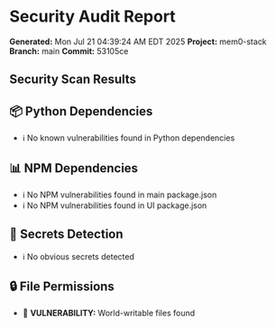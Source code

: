 # Security Audit Report

**Generated:** Mon Jul 21 04:39:24 AM EDT 2025
**Project:** mem0-stack
**Branch:** main
**Commit:** 53105ce

## Security Scan Results


## 📦 Python Dependencies
- ℹ️  No known vulnerabilities found in Python dependencies

## 📊 NPM Dependencies
- ℹ️  No NPM vulnerabilities found in main package.json
- ℹ️  No NPM vulnerabilities found in UI package.json

## 🔐 Secrets Detection
- ℹ️  No obvious secrets detected

## 🔒 File Permissions
- 🚨 **VULNERABILITY:** World-writable files found
